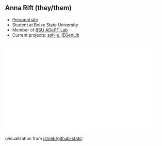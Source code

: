 ## Anna Rift (they/them)


- [Personal site](https://riftEmber.com)
- Student at Boise State University
- Member of [BSU ADaPT Lab](https://boisestate-adaptlab.github.io)
- Current projects: [spf-ie](https://github.com/BoiseState-AdaptLab/spf-ie), [IEGenLib](https://github.com/BoiseState-AdaptLab/IEGenLib)


![GitHub Account Statistics Visualization](https://github.com/riftEmber/github-stats/blob/master/generated/overview.svg)

(visualization from [jstrieb/github-stats](https://github.com/jstrieb/github-stats))
